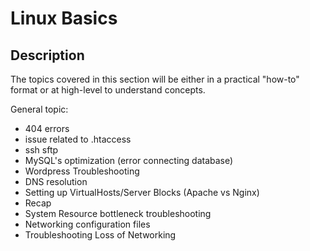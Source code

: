 # Linux Basics

## Description

The topics covered in this section will be either in a practical "how-to" format or at high-level to understand concepts.


General topic:
- 404 errors
- issue related to .htaccess
- ssh sftp
- MySQL's optimization (error connecting database)
- Wordpress Troubleshooting
- DNS resolution
- Setting up VirtualHosts/Server Blocks (Apache vs Nginx)
- Recap
- System Resource bottleneck troubleshooting
- Networking configuration files
- Troubleshooting Loss of Networking
